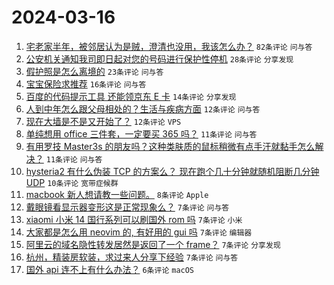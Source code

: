 # 2024-03-16

1. [宅老家半年，被邻居认为是贼，澄清也没用，我该怎么办？](https://www.v2ex.com/t/1024185) `82条评论` `问与答`
1. [公安机关通知我司即日起对您的号码进行保护性停机](https://www.v2ex.com/t/1024174) `28条评论` `分享发现`
1. [假护照是怎么离境的](https://www.v2ex.com/t/1024169) `23条评论` `问与答`
1. [宝宝保险求推荐](https://www.v2ex.com/t/1024190) `16条评论` `问与答`
1. [百度的代码提示工具 还能领京东 E 卡](https://www.v2ex.com/t/1024163) `14条评论` `分享发现`
1. [人到中年怎么跟父母相处的？生活与疾病方面](https://www.v2ex.com/t/1024161) `12条评论` `问与答`
1. [现在大墙是不是又开始了？](https://www.v2ex.com/t/1024160) `12条评论` `VPS`
1. [单纯想用 office 三件套，一定要买 365 吗？](https://www.v2ex.com/t/1024208) `11条评论` `问与答`
1. [有用罗技 Master3s 的朋友吗？这种类肤质的鼠标稍微有点手汗就黏手怎么解决？](https://www.v2ex.com/t/1024168) `11条评论` `问与答`
1. [hysteria2 有什么伪装 TCP 的方案么？ 现在跑个几十分钟就随机阻断几分钟 UDP](https://www.v2ex.com/t/1024188) `10条评论` `宽带症候群`
1. [macbook 新人想请教一些问题。](https://www.v2ex.com/t/1024195) `8条评论` `Apple`
1. [戴眼镜看显示器变形这是正常现象么？](https://www.v2ex.com/t/1024212) `7条评论` `问与答`
1. [xiaomi 小米 14 国行系列可以刷国外 rom 吗](https://www.v2ex.com/t/1024207) `7条评论` `小米`
1. [大家都是怎么用 neovim 的, 有好用的 gui 吗](https://www.v2ex.com/t/1024192) `7条评论` `编辑器`
1. [阿里云的域名隐性转发居然是返回了一个 frame？](https://www.v2ex.com/t/1024189) `7条评论` `分享发现`
1. [杭州，精装房软装，求过来人分享下经验](https://www.v2ex.com/t/1024178) `7条评论` `问与答`
1. [国外 api 连不上有什么办法？](https://www.v2ex.com/t/1024201) `6条评论` `macOS`
